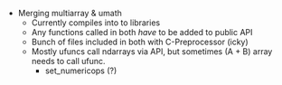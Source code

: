 - Merging multiarray & umath
  - Currently compiles into to libraries
  - Any functions called in both *have* to be added to public API
  - Bunch of files included in both with C-Preprocessor (icky)
  - Mostly ufuncs call ndarrays via API, but sometimes (A + B) array
    needs to call ufunc.
    - set_numericops (?)
